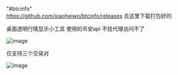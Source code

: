 "#btcinfo"  
https://github.com/xiaoheiwo/btcinfo/releases
去这里下载打包好的

桌面透明行情显示小工具
使用的币安api  不挂代理访问不了

![image](https://user-images.githubusercontent.com/37685546/141429578-85840fce-5a93-4fe3-8d14-c738adf3073b.png)


仅支持三个交易对



![image](https://user-images.githubusercontent.com/37685546/141429610-e1401e15-544a-4240-ad59-c60a10e0c95a.png)
